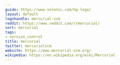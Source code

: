 ```yaml
---
guide: https://www.selenic.com/hg-logo/
layout: default
logohandle: mercurial-scm
reddit: https://www.reddit.com/r/mercurial/
sort: mercurial
tags:
- version_control
title: mercurial
twitter: mercurialscm
website: https://www.mercurial-scm.org/
wikipedia: https://en.wikipedia.org/wiki/Mercurial
---
```


